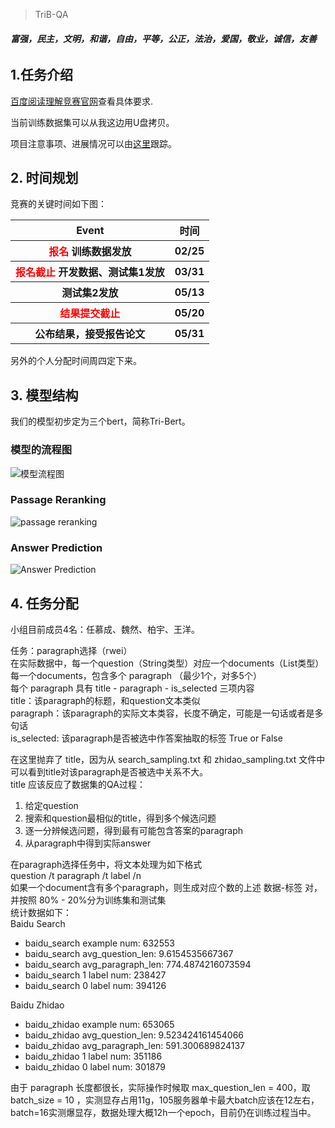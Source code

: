 > TriB-QA

###### **富强，民主，文明，和谐，自由，平等，公正，法治，爱国，敬业，诚信，友善**
## 1.任务介绍

[百度阅读理解竞赛官网](http://lic2019.ccf.org.cn/read)查看具体要求.  

当前训练数据集可以从我这边用U盘拷贝。

项目注意事项、进展情况可以由[这里](https://github.com/trib-plan/TriB-QA/projects/1)跟踪。

## 2. 时间规划

竞赛的关键时间如下图：
    <table>
        <tr>
            <th>Event</th>
            <th>时间</th>
        </tr>
        <tr>
            <th><font color=red>报名</font> 训练数据发放</th>
            <th>02/25</th>
        </tr>
        <tr>
            <th><font color=red>报名截止</font> 开发数据、测试集1发放</th>
            <th>03/31</th>
        </tr>
        <tr>
            <th>测试集2发放</th>
            <th>05/13</th>
        </tr>
        <tr>
            <th><font color=red>结果提交截止</font></th>
            <th>05/20</th>
        </tr>
        <tr>
            <th>公布结果，接受报告论文
            <th>05/31</th>
        </tr>
    </table>

另外的个人分配时间周四定下来。

## 3. 模型结构

我们的模型初步定为三个bert，简称Tri-Bert。

### 模型的流程图
![模型流程图](http://d.hiphotos.baidu.com/image/%70%69%63/item/aec379310a55b319b8172d674da98226cffc1731.jpg)
### Passage Reranking
![passage reranking](http://f.hiphotos.baidu.com/image/%70%69%63/item/96dda144ad34598277664b8002f431adcbef8430.jpg)
### Answer Prediction
![Answer Prediction](http://f.hiphotos.baidu.com/image/%70%69%63/item/0bd162d9f2d3572c6cbe35ce8413632762d0c340.jpg)

## 4. 任务分配

小组目前成员4名：任慕成、魏然、柏宇、王洋。  

任务：paragraph选择（rwei）  
在实际数据中，每一个question（String类型）对应一个documents（List类型）  
每一个documents，包含多个 paragraph （最少1个，对多5个）  
每个 paragraph 具有 title - paragraph - is_selected 三项内容  
title：该paragraph的标题，和question文本类似  
paragraph：该paragraph的实际文本类容，长度不确定，可能是一句话或者是多句话  
is_selected: 该paragraph是否被选中作答案抽取的标签 True or False  

在这里抛弃了 title，因为从 search_sampling.txt 和 zhidao_sampling.txt 文件中可以看到title对该paragraph是否被选中关系不大。  
title 应该反应了数据集的QA过程：
1. 给定question
2. 搜索和question最相似的title，得到多个候选问题
3. 逐一分辨候选问题，得到最有可能包含答案的paragraph
4. 从paragraph中得到实际answer

在paragraph选择任务中，将文本处理为如下格式  
question /t paragraph /t label /n  
如果一个document含有多个paragraph，则生成对应个数的上述 数据-标签 对，并按照 80% - 20%分为训练集和测试集  
统计数据如下：  
Baidu Search
- baidu_search example num:  632553
- baidu_search avg_question_len:  9.6154535667367
- baidu_search avg_paragraph_len:  774.4874216073594
- baidu_search 1 label num:  238427
- baidu_search 0 label num:  394126

Baidu Zhidao
- baidu_zhidao example num:  653065
- baidu_zhidao avg_question_len:  9.523424161454066
- baidu_zhidao avg_paragraph_len:  591.300689824137
- baidu_zhidao 1 label num:  351186
- baidu_zhidao 0 label num:  301879

由于 paragraph 长度都很长，实际操作时候取 max_question_len = 400，取 batch_size = 10 ，实测显存占用11g，105服务器单卡最大batch应该在12左右，batch=16实测爆显存，数据处理大概12h一个epoch，目前仍在训练过程当中。


